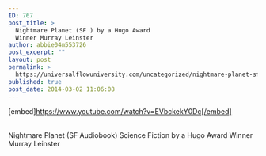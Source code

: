 ```yaml
---
ID: 767
post_title: >
  Nightmare Planet (SF ) by a Hugo Award
  Winner Murray Leinster
author: abbie04m553726
post_excerpt: ""
layout: post
permalink: >
  https://universalflowuniversity.com/uncategorized/nightmare-planet-sf-by-a-hugo-award-winner-murray-leinster/
published: true
post_date: 2014-03-02 11:06:08
---
```

[embed]https://www.youtube.com/watch?v=EVbckekY0Dc[/embed]</br></br>
<p>Nightmare Planet (SF Audiobook) Science Fiction by a Hugo Award Winner Murray Leinster</p>